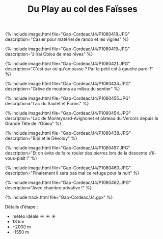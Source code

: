 ﻿---
title: "Du Play au col des Faïsses"
permalink: /Gap-Cordeac/J4/
sidebar:
  nav: "gap_cordeac"
enable_tracks: true
---

{% include image.html file="Gap-Cordeac/J4/P1080418.JPG" description="Casier pour matériel de rando et les vigiles" %}

{% include image.html file="Gap-Cordeac/J4/P1080419.JPG" description="J'irai Obiou de mes rêves" %}

{% include image.html file="Gap-Cordeac/J4/P1080421.JPG" description="C'est par où qu'on passe ? Par le petit col à gauche pardi !" %}

{% include image.html file="Gap-Cordeac/J4/P1080424.JPG" description="Grêve de moutons au milieu du sentier" %}

{% include image.html file="Gap-Cordeac/J4/P1080455.JPG" description="Lac du Sautet et Écrins" %}

{% include image.html file="Gap-Cordeac/J4/P1080454.JPG" description="Lac de Monteynard-Avignonet et plateau du Vercors depuis la Grande Tête de l'Obiou" %}

{% include image.html file="Gap-Cordeac/J4/P1080438.JPG" description="Bibi et le Dévoluy" %}

{% include image.html file="Gap-Cordeac/J4/P1080457.JPG" description="Et on évite de faire rouler des pierres lors de la descente s'il-vous-plaît !" %}

{% include image.html file="Gap-Cordeac/J4/P1080460.JPG" description="Finalement il sera pas mal ce refuge pour la nuit" %}

{% include image.html file="Gap-Cordeac/J4/P1080462.JPG" description="Avec chambre privative !" %}

{% include track.html file="Gap-Cordeac/J4.gpx" %}

Détails d'étape :
* météo idéale :sunny: :sunny: :sunny:
* 18 km
* +2000 m
* -1550 m

